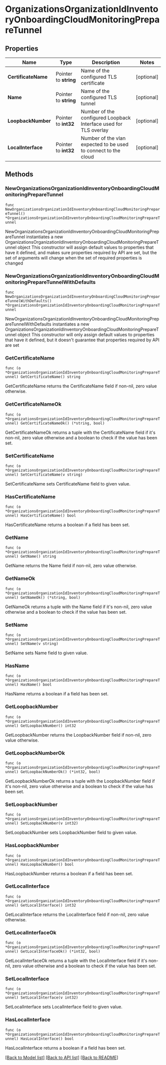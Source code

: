 # OrganizationsOrganizationIdInventoryOnboardingCloudMonitoringPrepareTunnel

## Properties

Name | Type | Description | Notes
------------ | ------------- | ------------- | -------------
**CertificateName** | Pointer to **string** | Name of the configured TLS certificate | [optional] 
**Name** | Pointer to **string** | Name of the configured TLS tunnel | [optional] 
**LoopbackNumber** | Pointer to **int32** | Number of the configured Loopback Interface used for TLS overlay | [optional] 
**LocalInterface** | Pointer to **int32** | Number of the vlan expected to be used to connect to the cloud | [optional] 

## Methods

### NewOrganizationsOrganizationIdInventoryOnboardingCloudMonitoringPrepareTunnel

`func NewOrganizationsOrganizationIdInventoryOnboardingCloudMonitoringPrepareTunnel() *OrganizationsOrganizationIdInventoryOnboardingCloudMonitoringPrepareTunnel`

NewOrganizationsOrganizationIdInventoryOnboardingCloudMonitoringPrepareTunnel instantiates a new OrganizationsOrganizationIdInventoryOnboardingCloudMonitoringPrepareTunnel object
This constructor will assign default values to properties that have it defined,
and makes sure properties required by API are set, but the set of arguments
will change when the set of required properties is changed

### NewOrganizationsOrganizationIdInventoryOnboardingCloudMonitoringPrepareTunnelWithDefaults

`func NewOrganizationsOrganizationIdInventoryOnboardingCloudMonitoringPrepareTunnelWithDefaults() *OrganizationsOrganizationIdInventoryOnboardingCloudMonitoringPrepareTunnel`

NewOrganizationsOrganizationIdInventoryOnboardingCloudMonitoringPrepareTunnelWithDefaults instantiates a new OrganizationsOrganizationIdInventoryOnboardingCloudMonitoringPrepareTunnel object
This constructor will only assign default values to properties that have it defined,
but it doesn't guarantee that properties required by API are set

### GetCertificateName

`func (o *OrganizationsOrganizationIdInventoryOnboardingCloudMonitoringPrepareTunnel) GetCertificateName() string`

GetCertificateName returns the CertificateName field if non-nil, zero value otherwise.

### GetCertificateNameOk

`func (o *OrganizationsOrganizationIdInventoryOnboardingCloudMonitoringPrepareTunnel) GetCertificateNameOk() (*string, bool)`

GetCertificateNameOk returns a tuple with the CertificateName field if it's non-nil, zero value otherwise
and a boolean to check if the value has been set.

### SetCertificateName

`func (o *OrganizationsOrganizationIdInventoryOnboardingCloudMonitoringPrepareTunnel) SetCertificateName(v string)`

SetCertificateName sets CertificateName field to given value.

### HasCertificateName

`func (o *OrganizationsOrganizationIdInventoryOnboardingCloudMonitoringPrepareTunnel) HasCertificateName() bool`

HasCertificateName returns a boolean if a field has been set.

### GetName

`func (o *OrganizationsOrganizationIdInventoryOnboardingCloudMonitoringPrepareTunnel) GetName() string`

GetName returns the Name field if non-nil, zero value otherwise.

### GetNameOk

`func (o *OrganizationsOrganizationIdInventoryOnboardingCloudMonitoringPrepareTunnel) GetNameOk() (*string, bool)`

GetNameOk returns a tuple with the Name field if it's non-nil, zero value otherwise
and a boolean to check if the value has been set.

### SetName

`func (o *OrganizationsOrganizationIdInventoryOnboardingCloudMonitoringPrepareTunnel) SetName(v string)`

SetName sets Name field to given value.

### HasName

`func (o *OrganizationsOrganizationIdInventoryOnboardingCloudMonitoringPrepareTunnel) HasName() bool`

HasName returns a boolean if a field has been set.

### GetLoopbackNumber

`func (o *OrganizationsOrganizationIdInventoryOnboardingCloudMonitoringPrepareTunnel) GetLoopbackNumber() int32`

GetLoopbackNumber returns the LoopbackNumber field if non-nil, zero value otherwise.

### GetLoopbackNumberOk

`func (o *OrganizationsOrganizationIdInventoryOnboardingCloudMonitoringPrepareTunnel) GetLoopbackNumberOk() (*int32, bool)`

GetLoopbackNumberOk returns a tuple with the LoopbackNumber field if it's non-nil, zero value otherwise
and a boolean to check if the value has been set.

### SetLoopbackNumber

`func (o *OrganizationsOrganizationIdInventoryOnboardingCloudMonitoringPrepareTunnel) SetLoopbackNumber(v int32)`

SetLoopbackNumber sets LoopbackNumber field to given value.

### HasLoopbackNumber

`func (o *OrganizationsOrganizationIdInventoryOnboardingCloudMonitoringPrepareTunnel) HasLoopbackNumber() bool`

HasLoopbackNumber returns a boolean if a field has been set.

### GetLocalInterface

`func (o *OrganizationsOrganizationIdInventoryOnboardingCloudMonitoringPrepareTunnel) GetLocalInterface() int32`

GetLocalInterface returns the LocalInterface field if non-nil, zero value otherwise.

### GetLocalInterfaceOk

`func (o *OrganizationsOrganizationIdInventoryOnboardingCloudMonitoringPrepareTunnel) GetLocalInterfaceOk() (*int32, bool)`

GetLocalInterfaceOk returns a tuple with the LocalInterface field if it's non-nil, zero value otherwise
and a boolean to check if the value has been set.

### SetLocalInterface

`func (o *OrganizationsOrganizationIdInventoryOnboardingCloudMonitoringPrepareTunnel) SetLocalInterface(v int32)`

SetLocalInterface sets LocalInterface field to given value.

### HasLocalInterface

`func (o *OrganizationsOrganizationIdInventoryOnboardingCloudMonitoringPrepareTunnel) HasLocalInterface() bool`

HasLocalInterface returns a boolean if a field has been set.


[[Back to Model list]](../README.md#documentation-for-models) [[Back to API list]](../README.md#documentation-for-api-endpoints) [[Back to README]](../README.md)


